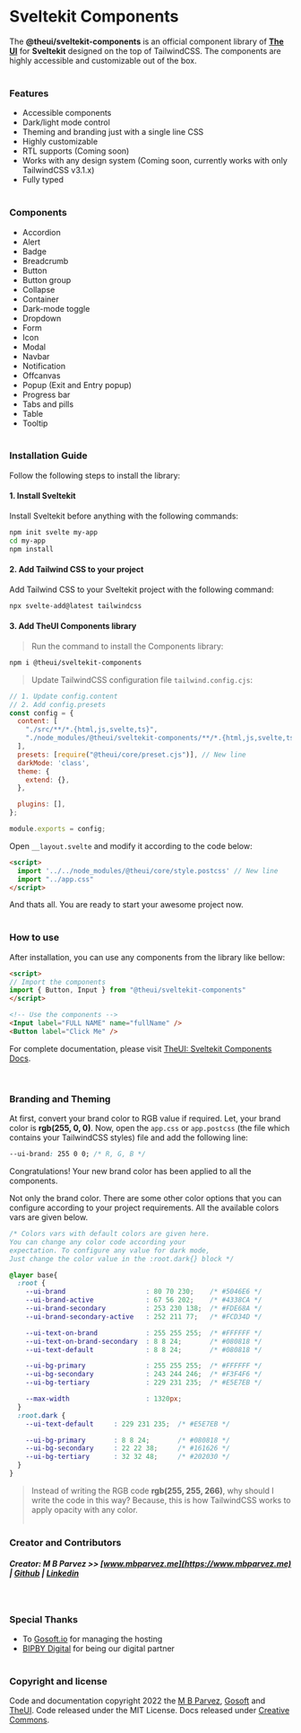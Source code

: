 # Sveltekit Components

The **@theui/sveltekit-components** is an official component library of [**The UI**](https://www.theui.xyz) for **Sveltekit** designed on the top of TailwindCSS. The components are highly accessible and customizable out of the box.
<br><br>
### Features
 * Accessible components
 * Dark/light mode control
 * Theming and branding just with a single line CSS
 * Highly customizable
 * RTL supports (Coming soon)
 * Works with any design system (Coming soon, currently works with  only TailwindCSS v3.1.x)
 * Fully typed
<br><br>
### Components
 * Accordion
 * Alert
 * Badge
 * Breadcrumb
 * Button
 * Button group
 * Collapse
 * Container
 * Dark-mode toggle
 * Dropdown
 * Form
 * Icon
 * Modal
 * Navbar
 * Notification
 * Offcanvas
 * Popup (Exit and Entry popup)
 * Progress bar
 * Tabs and pills
 * Table
 * Tooltip
<br><br>
### Installation Guide
Follow the following steps to install the library:
#### **1. Install Sveltekit**
Install Sveltekit before anything with the following commands:
```bash
npm init svelte my-app
cd my-app
npm install
```
#### **2. Add Tailwind CSS to your project**
Add Tailwind CSS to your Sveltekit project with the following command:
```bash
npx svelte-add@latest tailwindcss
```
#### **3. Add TheUI Components library**
> Run the command to install the Components library:
```sh
npm i @theui/sveltekit-components
```
> Update TailwindCSS configuration file `tailwind.config.cjs`:

```js
// 1. Update config.content
// 2. Add config.presets
const config = {
  content: [
    "./src/**/*.{html,js,svelte,ts}",
    "./node_modules/@theui/sveltekit-components/**/*.{html,js,svelte,ts}", // New line
  ],
  presets: [require("@theui/core/preset.cjs")], // New line
  darkMode: 'class',
  theme: {
    extend: {},
  },

  plugins: [],
};

module.exports = config;
```
Open `__layout.svelte` and modify it according to the code below:
```html
<script>
  import '../../node_modules/@theui/core/style.postcss' // New line
  import "../app.css"
</script>
```

And thats all. You are ready to start your awesome project now.
<br><br>
### How to use
After installation, you can use any components from the library like bellow:

```html
<script>
// Import the components
import { Button, Input } from "@theui/sveltekit-components"
</script>

<!-- Use the components -->
<Input label="FULL NAME" name="fullName" />
<Button label="Click Me" />
```
For complete documentation, please visit [TheUI: Sveltekit Components Docs](https://www.theui.xyz/docs/sveltekit-components).

<br>

### Branding and Theming
At first, convert your brand color to RGB value if required. Let, your brand color is **rgb(255, 0, 0)**. Now, open the `app.css` or `app.postcss` (the file which contains your TailwindCSS styles) file and add the following line:
```css
--ui-brand: 255 0 0; /* R, G, B */
```
Congratulations! Your new brand color has been applied to all the components.

Not only the brand color. There are some other color options that you can configure according to your project requirements. All the available colors vars are given below.

```css
/* Colors vars with default colors are given here.
You can change any color code according your
expectation. To configure any value for dark mode,
Just change the color value in the :root.dark{} block */

@layer base{
  :root {
    --ui-brand                    : 80 70 230;    /* #5046E6 */
    --ui-brand-active             : 67 56 202;    /* #4338CA */
    --ui-brand-secondary          : 253 230 138;  /* #FDE68A */
    --ui-brand-secondary-active   : 252 211 77;   /* #FCD34D */

    --ui-text-on-brand            : 255 255 255;  /* #FFFFFF */
    --ui-text-on-brand-secondary  : 8 8 24;       /* #080818 */
    --ui-text-default             : 8 8 24;       /* #080818 */

    --ui-bg-primary               : 255 255 255;  /* #FFFFFF */
    --ui-bg-secondary             : 243 244 246;  /* #F3F4F6 */
    --ui-bg-tertiary              : 229 231 235;  /* #E5E7EB */

    --max-width                   : 1320px;
  }
  :root.dark {
    --ui-text-default     : 229 231 235;  /* #E5E7EB */

    --ui-bg-primary       : 8 8 24;       /* #080818 */
    --ui-bg-secondary     : 22 22 38;     /* #161626 */
    --ui-bg-tertiary      : 32 32 48;     /* #202030 */
  }
}
```
> Instead of writing the RGB code **rgb(255, 255, 266)**, why should I write the code in this way? Because, this is how TailwindCSS works to apply opacity with any color.
<br><br>

### Creator and Contributors
##### Creator: **M B Parvez** >> [www.mbparvez.me](https://www.mbparvez.me) | [Github](https://github.com/mbparvezme) | [Linkedin](https://linkedin.com/in/mbparvezme)
<br>

### Special Thanks
* To [Gosoft.io](https://www.gosoft.io) for managing the hosting
* [BIPBY Digital](https://www.bipby.digital) for being our digital partner
<br><br>
### Copyright and license
Code and documentation copyright 2022 the [M B Parvez](https://www.mbparvez.me), [Gosoft](https://www.gosoft.io) and [TheUI](https://www.theui.xyz). Code released under the MIT License. Docs released under [Creative Commons](https://creativecommons.org/licenses/by/3.0/).
